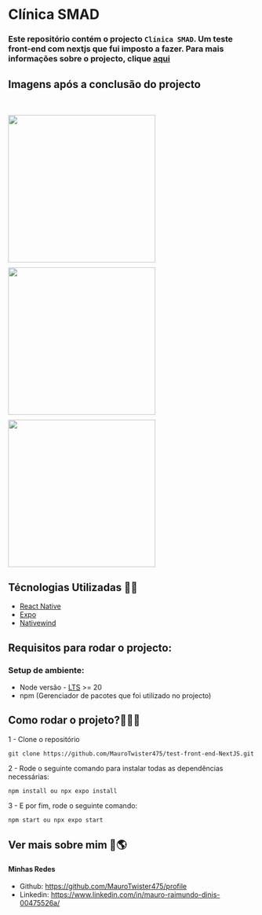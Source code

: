 
# Clínica SMAD 

### Este repositório contém o projecto `Clínica SMAD`. Um teste front-end com nextjs que fui imposto a fazer. Para mais informações sobre o projecto, clique <a href="https://github.com/MauroTwister475/test-front-end-NextJS">aqui</a>


## Imagens após a conclusão do projecto

   <div style="display:flex; flex-wrap: wrap; gap: 10px; margin-top: 50px;">
     <img src="./assets/1.png" width="300" heigth="100">
     <img src="./assets/2.png" width="300" heigth="100"> 
     <img src="./assets/3.png" width="300" heigth="100"> 
   </div>

## Técnologias Utilizadas 📌🚀 
  - [React Native](https://reactnative.dev/)
  - [Expo](https://docs.expo.dev/)
  - [Nativewind](https://nativewind.dev/)

## Requisitos para rodar o projecto:

### Setup de ambiente: 
- Node versão - <a href="https://nodejs.org/dist/v20.11.1/node-v20.11.1-x64.msi">LTS</a> >= 20
- npm (Gerenciador de pacotes que foi utilizado no projecto)

## Como rodar o projeto?👩‍💻🚩

1 - Clone o repositório

```
git clone https://github.com/MauroTwister475/test-front-end-NextJS.git
```

2 - Rode o seguinte comando para instalar todas as dependências necessárias: 
```
npm install ou npx expo install
```

3 -  E por fim, rode o seguinte comando:
```
npm start ou npx expo start
```
## Ver mais sobre mim 🔗🌎

#### Minhas Redes

- Github: https://github.com/MauroTwister475/profile
- Linkedin: https://www.linkedin.com/in/mauro-raimundo-dinis-00475526a/

